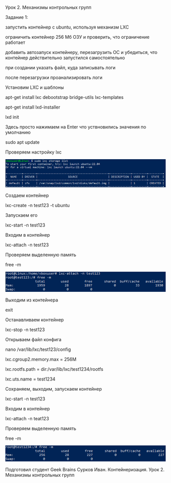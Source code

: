 Урок 2. Механизмы контрольных групп

Задание 1:

запустить контейнер с ubuntu, используя механизм LXC

ограничить контейнер 256 Мб ОЗУ и проверить, что ограничение работает
 
добавить автозапуск контейнеру, перезагрузить ОС и убедиться, что контейнер действительно запустился самостоятельно
 
при создании указать файл, куда записывать логи
 
после перезагрузки проанализировать логи

Установим LXC и шаблоны

apt-get install lxc debootstrap bridge-utils lxc-templates

apt-get install lxd-installer

lxd init

Здесь просто нажимаем на Enter что уствновились значения по умолчанию

sudo apt update

Проверяем настройку lxc

![Pic1](Pictures/Pic1(1).PNG)

Создаем контейнер

lxc-create -n test123 -t ubuntu

Запускаем его

lxc-start -n test123

Входим в контейнер

lxc-attach -n test123

Проверяем выделенную память

free -m

![Pic2](Pictures/Pic2.PNG)

Выходим из контейнера

exit

Останавливаем контейнер

lxc-stop -n test123

Открываем файл конфига

nano /var/lib/lxc/test123/config

lxc.cgroup2.memory.max = 256M

lxc.rootfs.path = dir:/var/lib/lxc/test1234/rootfs

lxc.uts.name = test1234

Сохраняем, выходим, запускаем контейнер

lxc-start -n test123

Входим в контейнер

lxc-attach -n teat123

Проверяем выделенную память

free -m

![Pic3](Pictures/Pic3.PNG)

Подготовил студент Geek Brains Сурков Иван. Контейнеризация. Урок 2. Механизмы контрольных групп
